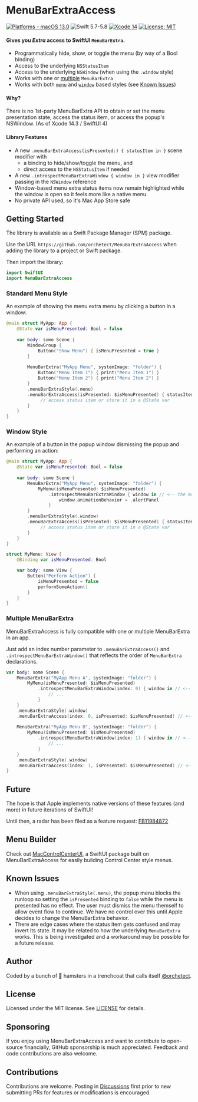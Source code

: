# MenuBarExtraAccess

[![Platforms - macOS 13.0](https://img.shields.io/badge/platforms-macOS%2013.0-lightgrey.svg?style=flat)](https://developer.apple.com/swift) ![Swift 5.7-5.8](https://img.shields.io/badge/Swift-5.7–5.8-orange.svg?style=flat) [![Xcode 14](https://img.shields.io/badge/Xcode-14-blue.svg?style=flat)](https://developer.apple.com/swift) [![License: MIT](http://img.shields.io/badge/license-MIT-lightgrey.svg?style=flat)](https://github.com/orchetect/MenuBarExtraAccess/blob/main/LICENSE)

#### **Gives you *Extra* access to SwiftUI `MenuBarExtra`.**

- Programmatically hide, show, or toggle the menu (by way of a Bool binding)
- Access to the underlying `NSStatusItem`
- Access to the underlying `NSWindow` (when using the `.window` style)
- Works with one or [multiple](#Multiple-MenuBarExtra) `MenuBarExtra`
- Works with both [`menu`](#Standard-Menu-Style) and [`window`](#Window-Style) based styles (see [Known Issues](#Known-Issues))

#### Why?

There is no 1st-party MenuBarExtra API to obtain or set the menu presentation state, access the status item, or access the popup's NSWindow. (As of Xcode 14.3 / SwiftUI 4)

#### Library Features

- A new `.menuBarExtraAccess(isPresented:) { statusItem in }` scene modifier with
  - a binding to hide/show/toggle the menu, and
  - direct access to the `NSStatusItem` if needed
- A new `.introspectMenuBarExtraWindow { window in }` view modifier passing in the `NSWindow` reference
- Window-based menu extra status items now remain highlighted while the window is open so it feels more like a native menu
- No private API used, so it's Mac App Store safe

## Getting Started

The library is available as a Swift Package Manager (SPM) package.

Use the URL `https://github.com/orchetect/MenuBarExtraAccess` when adding the library to a project or Swift package.

Then import the library:

```swift
import SwiftUI
import MenuBarExtraAccess
```

### Standard Menu Style

An example of showing the menu extra menu by clicking a button in a window:

```swift 
@main struct MyApp: App {
    @State var isMenuPresented: Bool = false
    
    var body: some Scene {
        WindowGroup {
            Button("Show Menu") { isMenuPresented = true }
        }
        
        MenuBarExtra("MyApp Menu", systemImage: "folder") {
            Button("Menu Item 1") { print("Menu Item 1") }
            Button("Menu Item 2") { print("Menu Item 2") }
        }
        .menuBarExtraStyle(.menu)
        .menuBarExtraAccess(isPresented: $isMenuPresented) { statusItem in // <-- the magic ✨
             // access status item or store it in a @State var
        }
    }
}
```

### Window Style

An example of a button in the popup window dismissing the popup and performing an action:

```swift 
@main struct MyApp: App {
    @State var isMenuPresented: Bool = false
    
    var body: some Scene {
        MenuBarExtra("MyApp Menu", systemImage: "folder") {
            MyMenu(isMenuPresented: $isMenuPresented)
            	.introspectMenuBarExtraWindow { window in // <-- the magic ✨
                    window.animationBehavior = .alertPanel
                }
        }
        .menuBarExtraStyle(.window)
        .menuBarExtraAccess(isPresented: $isMenuPresented) { statusItem in // <-- the magic ✨
             // access status item or store it in a @State var
        }
    }
}

struct MyMenu: View {
    @Binding var isMenuPresented: Bool

    var body: some View {
        Button("Perform Action") { 
            isMenuPresented = false 
            performSomeAction()
        }
    }
}
```

### Multiple MenuBarExtra

MenuBarExtraAccess is fully compatible with one or multiple MenuBarExtra in an app.

Just add an index number parameter to `.menuBarExtraAccess()` and `.introspectMenuBarExtraWindow()` that reflects the order of `MenuBarExtra` declarations.

```swift
var body: some Scene {
    MenuBarExtra("MyApp Menu A", systemImage: "folder") {
        MyMenu(isMenuPresented: $isMenuPresented)
            .introspectMenuBarExtraWindow(index: 0) { window in // <-- add index 0
                // ...
            }
    }
    .menuBarExtraStyle(.window)
    .menuBarExtraAccess(index: 0, isPresented: $isMenuPresented) // <-- add index 0
    
    MenuBarExtra("MyApp Menu B", systemImage: "folder") {
        MyMenu(isMenuPresented: $isMenuPresented)
            .introspectMenuBarExtraWindow(index: 1) { window in // <-- add index 1
                // ...
            }
    }
    .menuBarExtraStyle(.window)
    .menuBarExtraAccess(index: 1, isPresented: $isMenuPresented) // <-- add index 1
}
```

## Future

The hope is that Apple implements native versions of these features (and more) in future iterations of SwiftUI!

Until then, a radar has been filed as a feature request: [FB11984872](https://github.com/feedback-assistant/reports/issues/383)

## Menu Builder

Check out [MacControlCenterUI](https://github.com/orchetect/MacControlCenterUI), a SwiftUI package built on MenuBarExtraAccess for easily building Control Center style menus.

## Known Issues

- When using `.menuBarExtraStyle(.menu)`, the popup menu blocks the runloop so setting the `isPresented` binding to `false` while the menu is presented has no effect. The user must dismiss the menu themself to allow event flow to continue. We have no control over this until Apple decides to change the MenuBarExtra behavior.
- There are edge cases where the status item gets confused and may invert its state. It may be related to how the underlying `MenuBarExtra` works. This is being investigated and a workaround may be possible for a future release.

## Author

Coded by a bunch of 🐹 hamsters in a trenchcoat that calls itself [@orchetect](https://github.com/orchetect).

## License

Licensed under the MIT license. See [LICENSE](https://github.com/orchetect/MenuBarExtraAccess/blob/master/LICENSE) for details.

## Sponsoring

If you enjoy using MenuBarExtraAccess and want to contribute to open-source financially, GitHub sponsorship is much appreciated. Feedback and code contributions are also welcome.

## Contributions

Contributions are welcome. Posting in [Discussions](https://github.com/orchetect/MenuBarExtraAccess/discussions) first prior to new submitting PRs for features or modifications is encouraged.
